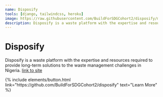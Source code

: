 ```yaml
---
name: Disposify
tools: [django, tailwindcss, heroku]
image: https://raw.githubusercontent.com/BuildForSDGCohort2/disposify/master/screenshot_01.png
description: Disposify is a waste platform with the expertise and resources required to provide long-term solutions to the waste management challenges in Nigeria.
---
```


# Disposify

Disposify is a waste platform with the expertise and resources required to provide long-term solutions to the waste management challenges in Nigeria. <a href="disposify.herokuapp.com">link to site</a>

<p class="text-center">
{% include elements/button.html link="https://github.com/BuildForSDGCohort2/disposify" text="Learn More" %}
</p>